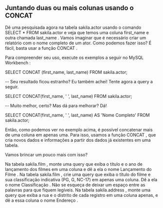 ## Juntando duas ou mais colunas usando o CONCAT

Dê uma pesquisada agora na tabela sakila.actor usando o comando SELECT * FROM sakila.actor e veja que temos uma coluna first_name e outra chamada last_name . Vamos imaginar que é necessário criar um relatório com o nome completo de um ator. Como podemos fazer isso? É fácil, basta usar a função CONCAT .

Para compreender seu uso, execute os exemplos a seguir no MySQL Workbench :

SELECT CONCAT (first_name, last_name) FROM sakila.actor;

-- Seu resultado ficou estranho? Eu também achei! Tente agora a query a seguir.

SELECT CONCAT(first_name, ' ', last_name) FROM sakila.actor;

-- Muito melhor, certo? Mas dá para melhorar? Dá!

SELECT CONCAT(first_name, ' ', last_name) AS 'Nome Completo' FROM sakila.actor;

Então, como podemos ver no exemplo acima, é possível concatenar mais de uma coluna em apenas uma. Para isso, usamos a função CONCAT , que cria novos dados e informações a partir dos dados já existentes em uma tabela.

Vamos brincar um pouco mais com isso?

Na tabela sakila.film , monte uma query que exiba o título e o ano de lançamento dos filmes em uma coluna e dê a ela o nome Lançamento do Filme .
Na tabela sakila.film , crie uma query que exiba o título do filme e sua classificação indicativa (PG, G, NC-17) em apenas uma coluna. Dê a ela o nome Classificação . Não se esqueça de deixar um espaço entre as palavras para que fiquem legíveis.
Na tabela sakila.address , monte uma query que exiba a rua e o distrito de cada registro em uma coluna apenas, e dê a essa coluna o nome Endereço .
